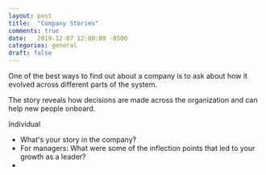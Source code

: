 ```yaml
---
layout: post
title:  "Company Stories"
comments: true
date:   2019-12-07 12:00:00 -0500
categories: general
draft: false
---
```


One of the best ways to find out about a company is to ask about how it evolved across different parts of the system.

The story reveals how decisions are made across the organization and can help new people onboard. 

Individual
- What's your story in the company? 
- For managers: What were some of the inflection points that led to your growth as a leader? 
- 